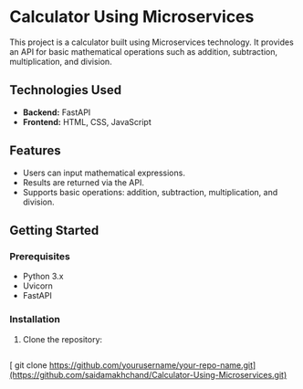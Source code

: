 # Calculator Using Microservices

This project is a calculator built using Microservices technology. It provides an API for basic mathematical operations such as addition, subtraction, multiplication, and division.

## Technologies Used

- **Backend:** FastAPI
- **Frontend:** HTML, CSS, JavaScript

## Features

- Users can input mathematical expressions.
- Results are returned via the API.
- Supports basic operations: addition, subtraction, multiplication, and division.

## Getting Started

### Prerequisites

- Python 3.x
- Uvicorn
- FastAPI

### Installation

1. Clone the repository:

   ```bash
  [ git clone https://github.com/yourusername/your-repo-name.git](https://github.com/saidamakhchand/Calculator-Using-Microservices.git)
